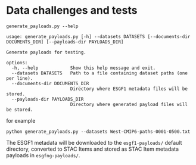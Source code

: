 # Data challenges and tests

```
generate_payloads.py --help

usage: generate_payloads.py [-h] --datasets DATASETS [--documents-dir DOCUMENTS_DIR] [--payloads-dir PAYLOADS_DIR]

Generate payloads for testing.

options:
  -h, --help            Show this help message and exit.
  --datasets DATASETS   Path to a file containing dataset paths (one per line).
  --documents-dir DOCUMENTS_DIR
                        Directory where ESGF1 metadata files will be stored.
  --payloads-dir PAYLOADS_DIR
                        Directory where generated payload files will be stored.
```

for example

```
python generate_payloads.py --datasets West-CMIP6-paths-0001-0500.txt
```
The ESGF1 metadata will be downloaded to the `esgf1-payloads/` default directory, converted to STAC Items and stored as STAC Item metadata payloads in `esgfng-payloads/`.
